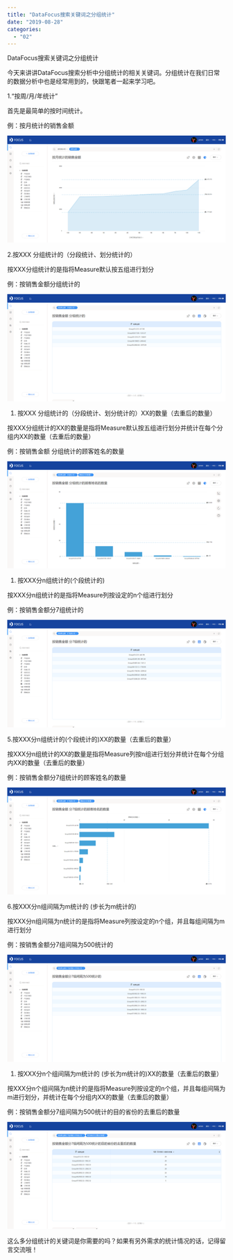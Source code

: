 ```yaml
---
title: "DataFocus搜索关键词之分组统计"
date: "2019-08-28"
categories: 
  - "02"
---
```


DataFocus搜索关键词之分组统计

今天来讲讲DataFocus搜索分析中分组统计的相关关键词。分组统计在我们日常的数据分析中也是经常用到的，快跟笔者一起来学习吧。

1.“按周/月/年统计”

首先是最简单的按时间统计。

例：按月统计的销售金额

![](images/word-image-347.png)

2.按XXX 分组统计的（分段统计、划分统计的）

按XXX分组统计的是指将Measure默认按五组进行划分

例：按销售金额分组统计的

![](images/word-image-348.png)

1. 按XXX 分组统计的（分段统计、划分统计的）XX的数量（去重后的数量）

按XXX分组统计的XX的数量是指将Measure默认按五组进行划分并统计在每个分组内XX的数量（去重后的数量）

例：按销售金额 分组统计的顾客姓名的数量

![](images/word-image-349.png)

1. 按XXX分n组统计的(个段统计的)

按XXX分n组统计的是指将Measure列按设定的n个组进行划分

例：按销售金额分7组统计的

![](images/word-image-350.png)

5.按XXX分n组统计的(个段统计的)XX的数量（去重后的数量）

按XXX分n组统计的XX的数量是指将Measure列按n组进行划分并统计在每个分组内XX的数量（去重后的数量）

例：按销售金额分7组统计的顾客姓名的数量

![](images/word-image-351.png)

6.按XXX分n组间隔为m统计的 (步长为m统计的)

按XXX分n组间隔为n统计的是指将Measure列按设定的n个组，并且每组间隔为m进行划分

例：按销售金额分7组间隔为500统计的

![](images/word-image-352.png)

1. 按XXX分n个组间隔为m统计的 (步长为m统计的)XX的数量（去重后的数量）

按XXX分n个组间隔为n统计的是指将Measure列按设定的n个组，并且每组间隔为m进行划分，并统计在每个分组内XX的数量（去重后的数量）

例：按销售金额分7组间隔为500统计的目的省份的去重后的数量

![](images/word-image-353.png)

这么多分组统计的关键词是你需要的吗？如果有另外需求的统计情况的话，记得留言交流哦！
